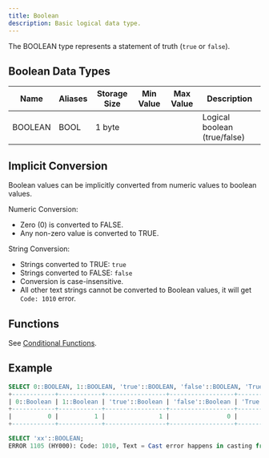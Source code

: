 ```yaml
---
title: Boolean
description: Basic logical data type.
---
```


The BOOLEAN type represents a statement of truth (`true` or `false`).

## Boolean Data Types

| Name    | Aliases | Storage Size | Min Value | Max Value | Description                  |
|---------|---------|--------------|-----------|-----------|------------------------------|
| BOOLEAN | BOOL    | 1 byte       |           |           | Logical boolean (true/false) |

## Implicit Conversion

Boolean values can be implicitly converted from numeric values to boolean values.

Numeric Conversion:
* Zero (0) is converted to FALSE.
* Any non-zero value is converted to TRUE.

String Conversion:
* Strings converted to TRUE: `true`
* Strings converted to FALSE: `false`
* Conversion is case-insensitive.
* All other text strings cannot be converted to Boolean values, it will get `Code: 1010` error.

## Functions

See [Conditional Functions](/doc/sql-functions/conditional-functions/).

## Example

```sql
SELECT 0::BOOLEAN, 1::BOOLEAN, 'true'::BOOLEAN, 'false'::BOOLEAN, 'True'::BOOLEAN;
+------------+------------+-----------------+------------------+-----------------+
| 0::Boolean | 1::Boolean | 'true'::Boolean | 'false'::Boolean | 'True'::Boolean |
+------------+------------+-----------------+------------------+-----------------+
|          0 |          1 |               1 |                0 |               1 |
+------------+------------+-----------------+------------------+-----------------+

SELECT 'xx'::BOOLEAN;
ERROR 1105 (HY000): Code: 1010, Text = Cast error happens in casting from String to Boolean.
```
